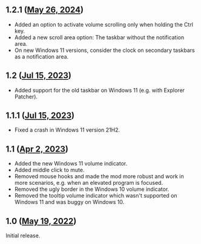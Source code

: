 ## 1.2.1 ([May 26, 2024](https://github.com/ramensoftware/windhawk-mods/blob/dbac51f369f38001f43dd37f3007ce7ebadcbd20/mods/taskbar-volume-control.wh.cpp))

* Added an option to activate volume scrolling only when holding the Ctrl key.
* Added a new scroll area option: The taskbar without the notification area.
* On new Windows 11 versions, consider the clock on secondary taskbars as a notification area.

## 1.2 ([Jul 15, 2023](https://github.com/ramensoftware/windhawk-mods/blob/16e1e6b2ef632628f27b36f035ada31cc904e97d/mods/taskbar-volume-control.wh.cpp))

* Added support for the old taskbar on Windows 11 (e.g. with Explorer Patcher).

## 1.1.1 ([Jul 15, 2023](https://github.com/ramensoftware/windhawk-mods/blob/976339b249645ff6874144f4037886085e0f1411/mods/taskbar-volume-control.wh.cpp))

* Fixed a crash in Windows 11 version 21H2.

## 1.1 ([Apr 2, 2023](https://github.com/ramensoftware/windhawk-mods/blob/504d0704581f14714990fe7c3271070711679b0e/mods/taskbar-volume-control.wh.cpp))

* Added the new Windows 11 volume indicator.
* Added middle click to mute.
* Removed mouse hooks and made the mod more robust and work in more scenarios, e.g. when an elevated program is focused.
* Removed the ugly border in the Windows 10 volume indicator.
* Removed the tooltip volume indicator which wasn't supported on Windows 11 and was buggy on Windows 10.

## 1.0 ([May 19, 2022](https://github.com/ramensoftware/windhawk-mods/blob/467699b935313e8785c14753b063c5fddc28ac87/mods/taskbar-volume-control.wh.cpp))

Initial release.
